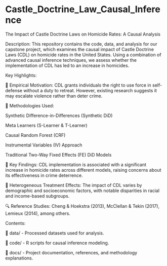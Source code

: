 # Castle_Doctrine_Law_Causal_Inference
The Impact of Castle Doctrine Laws on Homicide Rates: A Causal Analysis

Description:
This repository contains the code, data, and analysis for our capstone project, which examines the causal impact of Castle Doctrine Laws (CDL) on homicide rates in the United States. Using a combination of advanced causal inference techniques, we assess whether the implementation of CDL has led to an increase in homicides.

Key Highlights:

🔹 Empirical Motivation: CDL grants individuals the right to use force in self-defense without a duty to retreat. However, existing research suggests it may escalate violence rather than deter crime.

🔹 Methodologies Used:

  Synthetic Difference-in-Differences (Synthetic DiD)
    
  Meta Learners (S-Learner & T-Learner)
    
  Causal Random Forest (CRF)
    
  Instrumental Variables (IV) Approach
    
  Traditional Two-Way Fixed Effects (FE) DiD Models

🔹 Key Findings: CDL implementation is associated with a significant increase in homicide rates across different models, raising concerns about its effectiveness in crime deterrence.

🔹 Heterogeneous Treatment Effects: The impact of CDL varies by demographic and socioeconomic factors, with notable disparities in racial and income-based subgroups.

🔍 Reference Studies: Cheng & Hoekstra (2013), McClellan & Tekin (2017), Lemieux (2014), among others.

Contents:

📂 data/ - Processed datasets used for analysis.

📂 code/ - R scripts for causal inference modeling.

📂 docs/ - Project documentation, references, and methodology explanations.
